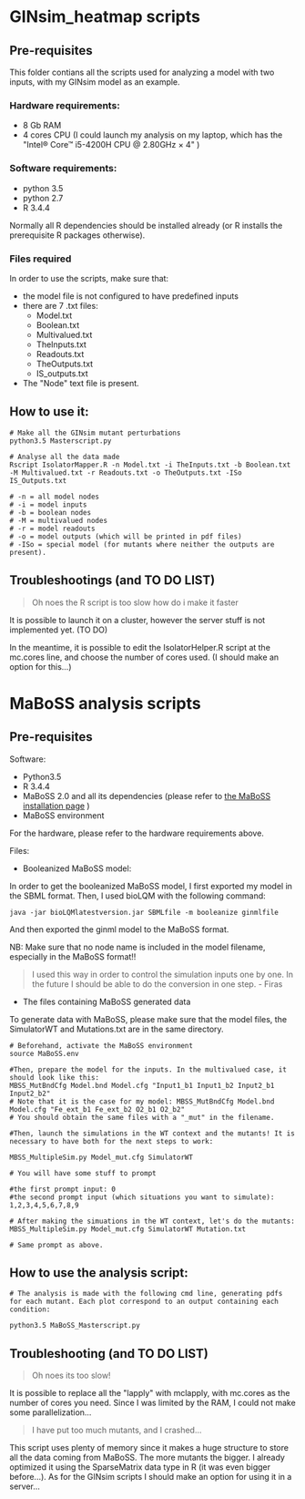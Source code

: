 # GINsim_heatmap scripts

## Pre-requisites

This folder contians all the scripts used for analyzing a model with two inputs, with my GINsim model as an example.

### Hardware requirements:

* 8 Gb RAM
* 4 cores CPU (I could launch my analysis on my laptop, which has the "Intel® Core™ i5-4200H CPU @ 2.80GHz × 4" )

### Software requirements:

* python 3.5
* python 2.7
* R 3.4.4

Normally all R dependencies should be installed already (or R installs the prerequisite R packages otherwise).

### Files required

In order to use the scripts, make sure that:

* the model file is not configured to have predefined inputs
* there are 7 .txt files:
    + Model.txt
    + Boolean.txt
    + Multivalued.txt
    + TheInputs.txt
    + Readouts.txt
    + TheOutputs.txt
    + IS_outputs.txt
* The "Node" text file is present.

## How to use it:

```
# Make all the GINsim mutant perturbations
python3.5 Masterscript.py

# Analyse all the data made
Rscript IsolatorMapper.R -n Model.txt -i TheInputs.txt -b Boolean.txt -M Multivalued.txt -r Readouts.txt -o TheOutputs.txt -ISo IS_Outputs.txt

# -n = all model nodes
# -i = model inputs
# -b = boolean nodes
# -M = multivalued nodes
# -r = model readouts
# -o = model outputs (which will be printed in pdf files)
# -ISo = special model (for mutants where neither the outputs are present).
```

## Troubleshootings (and TO DO LIST)

> Oh noes the R script is too slow how do i make it faster

It is possible to launch it on a cluster, however the server stuff is not implemented yet. (TO DO)

In the meantime, it is possible to edit the IsolatorHelper.R script at the mc.cores line, and choose the number of cores used. (I should make an option for this...)


# MaBoSS analysis scripts

## Pre-requisites

Software:

* Python3.5
* R 3.4.4
* MaBoSS 2.0 and all its dependencies (please refer to [the MaBoSS installation page](https://maboss.curie.fr/) )
* MaBoSS environment

For the hardware, please refer to the hardware requirements above.

Files:

* Booleanized MaBoSS model:

In order to get the booleanized MaBoSS model, I first exported my model in the SBML format. Then, I used bioLQM with the following command:

```
java -jar bioLQMlatestversion.jar SBMLfile -m booleanize ginmlfile
```

And then exported the ginml model to the MaBoSS format. 

NB: Make sure that no node name is included in the model filename, especially in the MaBoSS format!!

> I used this way in order to control the simulation inputs one by one. In the future I should be able to do the conversion in one step. - Firas

* The files containing MaBoSS generated data

To generate data with MaBoSS, please make sure that the model files, the SimulatorWT and Mutations.txt are in the same directory.

```
# Beforehand, activate the MaBoSS environment
source MaBoSS.env

#Then, prepare the model for the inputs. In the multivalued case, it should look like this:
MBSS_MutBndCfg Model.bnd Model.cfg "Input1_b1 Input1_b2 Input2_b1 Input2_b2"
# Note that it is the case for my model: MBSS_MutBndCfg Model.bnd Model.cfg "Fe_ext_b1 Fe_ext_b2 O2_b1 O2_b2" 
# You should obtain the same files with a "_mut" in the filename.

#Then, launch the simulations in the WT context and the mutants! It is necessary to have both for the next steps to work:

MBSS_MultipleSim.py Model_mut.cfg SimulatorWT

# You will have some stuff to prompt

#the first prompt input: 0
#the second prompt input (which situations you want to simulate): 1,2,3,4,5,6,7,8,9

# After making the simuations in the WT context, let's do the mutants:
MBSS_MultipleSim.py Model_mut.cfg SimulatorWT Mutation.txt

# Same prompt as above.

```

## How to use the analysis script:

```
# The analysis is made with the following cmd line, generating pdfs for each mutant. Each plot correspond to an output containing each condition:

python3.5 MaBoSS_Masterscript.py

```

## Troubleshooting (and TO DO LIST)

> Oh noes its too slow!

It is possible to replace all the "lapply" with mclapply, with mc.cores as the number of cores you need. Since I was limited by the RAM, I could not make some parallelization...

> I have put too much mutants, and I crashed...

This script uses plenty of memory since it makes a huge structure to store all the data coming from MaBoSS. The more mutants the bigger. I already optimized it using the SparseMatrix data type in R (it was even bigger before...). As for the GINsim scripts I should make an option for using it in a server...


